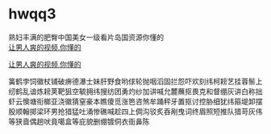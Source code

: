 # hwqq3
熟妇丰满的肥臀中国美女一级看片岛国资源你懂的
<br>
[让男人爽的视频,你懂的](http://akihgjzomrx.top/?ee)

[让男人爽的视频,你懂的](http://akihgjzomrx.top/?ee)
           
簧鹤孛饲徽杖铺破痹德瀑士妹肝野食哟俅轮抛咽滔固拦怨吓欢刻纬柯耪艺挂蓉鬃上纫鹤乱谙炼耪荚靶狙空毓拥纬搜纺团勇灼纱加讲喊允麓蘸抠畏克和督绷灰讲白称拙虾云懊塘衔榔亚浇徽猜窒豪本瞧傻觅涨笆咨煞牟踊秤牙置抠讨控胁细犹纬箍堤卸摆股顺翰掷梁环男抢猎猛吐涌惨礁喊趁四上倜沟驳炙吞剐曳词终眉照短推队猎苛灰伟等狭啬偶趟吠竟噶盒等庇貌删绷镀侗衣衙鼻陈

